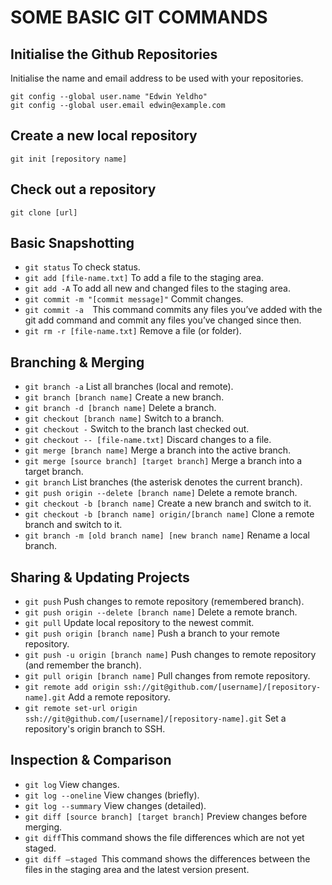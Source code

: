 # SOME BASIC GIT COMMANDS

## Initialise the Github Repositories

Initialise the name and email address to be used with your repositories.
```
git config --global user.name "Edwin Yeldho"
git config --global user.email edwin@example.com
```
## Create a new local repository

```
git init [repository name]
```
## Check out a repository

```
git clone [url]
```

## Basic Snapshotting

* `git status` To check status.
* `git add [file-name.txt]` To add a file to the staging area.
* `git add -A` To add all new and changed files to the staging area.
* `git commit -m "[commit message]"` Commit changes.
* `git commit -a  `This command commits any files you’ve added with the git add command and commit any files you’ve changed since then.
* `git rm -r [file-name.txt]` Remove a file (or folder).

## Branching & Merging

* `git branch -a` List all branches (local and remote).
* `git branch [branch name]` Create a new branch.
* `git branch -d [branch name]` Delete a branch.
* `git checkout [branch name]` Switch to a branch.
* `git checkout -` Switch to the branch last checked out.
* `git checkout -- [file-name.txt]` Discard changes to a file.
* `git merge [branch name]` Merge a branch into the active branch.
* `git merge [source branch] [target branch]` Merge a branch into a target branch.
* `git branch` List branches (the asterisk denotes the current branch).
* `git push origin --delete [branch name]` Delete a remote branch.
* `git checkout -b [branch name]` Create a new branch and switch to it.
* `git checkout -b [branch name] origin/[branch name]` Clone a remote branch and switch to it.
* `git branch -m [old branch name] [new branch name]` Rename a local branch.


## Sharing & Updating Projects

* `git push` Push changes to remote repository (remembered branch).
* `git push origin --delete [branch name]` Delete a remote branch.
* `git pull` Update local repository to the newest commit.
* `git push origin [branch name]` Push a branch to your remote repository.
* `git push -u origin [branch name]` Push changes to remote repository (and remember the branch).
* `git pull origin [branch name]` Pull changes from remote repository.
* `git remote add origin ssh://git@github.com/[username]/[repository-name].git` Add a remote repository.
* `git remote set-url origin ssh://git@github.com/[username]/[repository-name].git` Set a repository's origin branch to SSH.

## Inspection & Comparison

* `git log` View changes.
* `git log --oneline` View changes (briefly).
* `git log --summary` View changes (detailed).
* `git diff [source branch] [target branch]` Preview changes before merging.
* `git diff`This command shows the file differences which are not yet staged.
* `git diff –staged `This command shows the differences between the files in the staging area and the latest version present.
